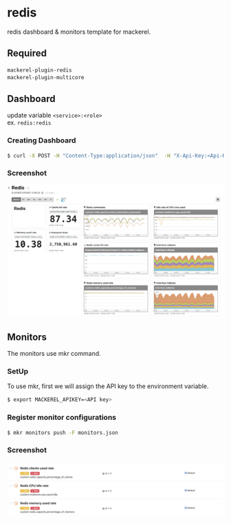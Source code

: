 # redis

redis dashboard & monitors template for mackerel.

## Required

```bash
mackerel-plugin-redis
mackerel-plugin-multicore
```

## Dashboard

update variable `<service>:<role>`  
ex. `redis:redis`

### Creating Dashboard

```bash
$ curl -X POST -H "Content-Type:application/json"  -H "X-Api-Key:<Api-Key>" https://api.mackerelio.com/api/v0/dashboards -d @dashboard.json
```

### Screenshot

![Screenshot](./docs/images/dashboard.png)

## Monitors

The monitors use mkr command.

### SetUp

To use mkr, first we will assign the API key to the environment variable.

```bash
$ export MACKEREL_APIKEY=<API key>
```

### Register monitor configurations

```bash
$ mkr monitors push -F monitors.json
```

### Screenshot

![Screenshot](./docs/images/monitors.png)
